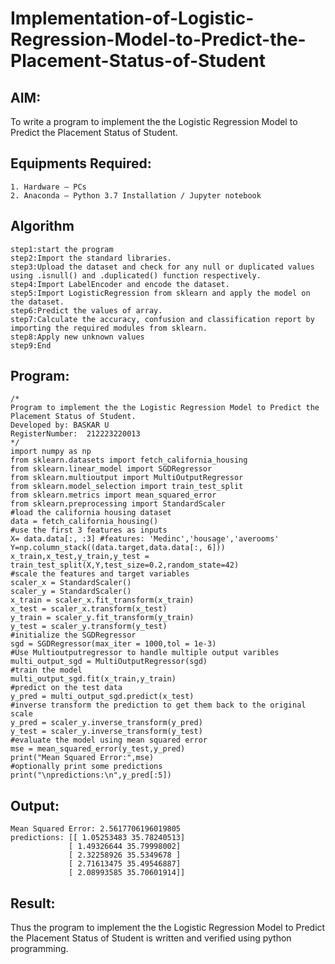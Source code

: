 # Implementation-of-Logistic-Regression-Model-to-Predict-the-Placement-Status-of-Student

## AIM:
To write a program to implement the the Logistic Regression Model to Predict the Placement Status of Student.

## Equipments Required:
```
1. Hardware – PCs
2. Anaconda – Python 3.7 Installation / Jupyter notebook
```
## Algorithm
```
step1:start the program
step2:Import the standard libraries.
step3:Upload the dataset and check for any null or duplicated values using .isnull() and .duplicated() function respectively.
step4:Import LabelEncoder and encode the dataset.
step5:Import LogisticRegression from sklearn and apply the model on the dataset.
step6:Predict the values of array.
step7:Calculate the accuracy, confusion and classification report by importing the required modules from sklearn.
step8:Apply new unknown values
step9:End
```

## Program:
```
/*
Program to implement the the Logistic Regression Model to Predict the Placement Status of Student.
Developed by: BASKAR U
RegisterNumber:  212223220013
*/
import numpy as np
from sklearn.datasets import fetch_california_housing
from sklearn.linear_model import SGDRegressor
from sklearn.multioutput import MultiOutputRegressor
from sklearn.model_selection import train_test_split
from sklearn.metrics import mean_squared_error
from sklearn.preprocessing import StandardScaler
#load the california housing dataset
data = fetch_california_housing()
#use the first 3 features as inputs
X= data.data[:, :3] #features: 'Medinc','housage','averooms'
Y=np.column_stack((data.target,data.data[:, 6]))
x_train,x_test,y_train,y_test = train_test_split(X,Y,test_size=0.2,random_state=42)
#scale the features and target variables
scaler_x = StandardScaler()
scaler_y = StandardScaler()
x_train = scaler_x.fit_transform(x_train)
x_test = scaler_x.transform(x_test)
y_train = scaler_y.fit_transform(y_train)
y_test = scaler_y.transform(y_test)
#initialize the SGDRegressor
sgd = SGDRegressor(max_iter = 1000,tol = 1e-3)
#Use Multioutputregressor to handle multiple output varibles
multi_output_sgd = MultiOutputRegressor(sgd)
#train the model
multi_output_sgd.fit(x_train,y_train)
#predict on the test data
y_pred = multi_output_sgd.predict(x_test)
#inverse transform the prediction to get them back to the original scale
y_pred = scaler_y.inverse_transform(y_pred)
y_test = scaler_y.inverse_transform(y_test)
#evaluate the model using mean squared error
mse = mean_squared_error(y_test,y_pred)
print("Mean Squared Error:",mse)
#optionally print some predictions
print("\npredictions:\n",y_pred[:5])
```
## Output:
```
Mean Squared Error: 2.5617706196019805
predictions: [[ 1.05253483 35.78240513]
             [ 1.49326644 35.79998002]
             [ 2.32258926 35.5349678 ]
             [ 2.71613475 35.49546887]
             [ 2.08993585 35.70601914]]
```


## Result:
Thus the program to implement the the Logistic Regression Model to Predict the Placement Status of Student is written and verified using python programming.
